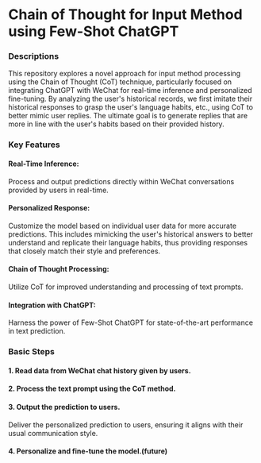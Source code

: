 # Chain of Thought for Input Method using Few-Shot ChatGPT

### Descriptions
This repository explores a novel approach for input method processing using the Chain of Thought (CoT) technique, particularly focused on integrating ChatGPT with WeChat for real-time inference and personalized fine-tuning. By analyzing the user's historical records, we first imitate their historical responses to grasp the user's language habits, etc., using CoT to better mimic user replies. The ultimate goal is to generate replies that are more in line with the user's habits based on their provided history.


### Key Features
#### Real-Time Inference: 
Process and output predictions directly within WeChat conversations provided by users in real-time.
#### Personalized Response: 
Customize the model based on individual user data for more accurate predictions. This includes mimicking the user's historical answers to better understand and replicate their language habits, thus providing responses that closely match their style and preferences.
#### Chain of Thought Processing:
Utilize CoT for improved understanding and processing of text prompts.
#### Integration with ChatGPT: 
Harness the power of Few-Shot ChatGPT for state-of-the-art performance in text prediction.


### Basic Steps
#### 1. Read data from WeChat chat history given by users.
#### 2. Process the text prompt using the CoT method.
#### 3. Output the prediction to users. 
Deliver the personalized prediction to users, ensuring it aligns with their usual communication style.
#### 4. Personalize and fine-tune the model.(future)

